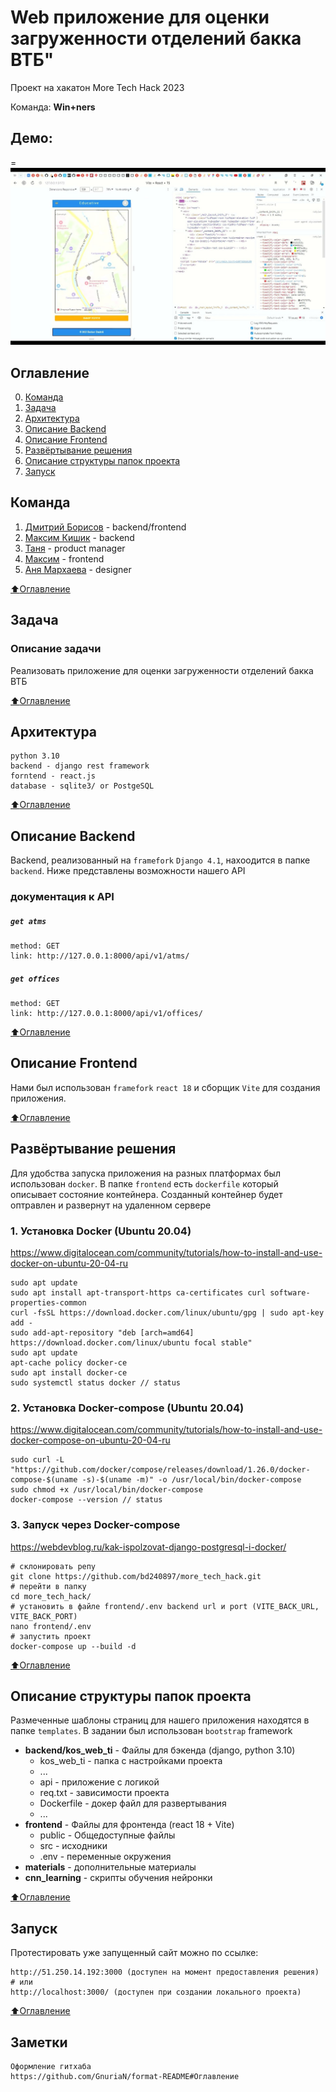 # Web приложение для оценки загруженности отделений бакка ВТБ"
Проект на хакатон More Tech Hack 2023

Команда: **Win+ners**

## Демо:
=
[![Watch the video](./materials/prototype_preview.jpg)](https://youtu.be/o1A6QMTDYNQ;)

## Оглавление
0. [Команда](#Команда)
1. [Задача](#Задача)
2. [Архитектура](#Архитектура)
3. [Описание Backend](#Описание-Backend)
4. [Описание Frontend](#Описание-Frontend)
5. [Развёртывание решения](#Развёртывание-решения)
6. [Описание структуры папок проекта](#Описание-структуры-папок-проекта)
7. [Запуск](#Запуск)

## Команда
1. [Дмитрий Борисов](https://t.me/DmitriiBorisov) - backend/frontend
2. [Максим Кишик](https://t.me/kishikmaxim) - backend
3. [Таня](https://t.me/bezasfalta) - product manager
4. [Максим](https://t.me/Rainor1) - frontend
5. [Аня Мархаева](https://t.me/privetobnako) - designer

[:arrow_up:Оглавление](#Оглавление)

## Задача
### Описание задачи
Реализовать приложение для оценки загруженности отделений бакка ВТБ

[:arrow_up:Оглавление](#Оглавление)

## Архитектура
    python 3.10
    backend - django rest framework
    forntend - react.js
    database - sqlite3/ or PostgeSQL

[:arrow_up:Оглавление](#Оглавление)

## Описание Backend

Backend, реализованный на `framefork` `Django 4.1`, нахоодится в папке `backend`.
Ниже представлены возможности нашего API

### документация к API

##### `get atms`
    method: GET
    link: http://127.0.0.1:8000/api/v1/atms/

##### `get offices`
    method: GET
    link: http://127.0.0.1:8000/api/v1/offices/

[:arrow_up:Оглавление](#Оглавление)

## Описание Frontend

Нами был использован `framefork` `react 18` и сборщик `Vite` для создания приложения.

[:arrow_up:Оглавление](#Оглавление)

## Развёртывание решения

Для удобства запуска приложения на разных платформах был использован `docker`. В папке `frontend` есть `dockerfile` который описывает состояние контейнера. Созданный контейнер будет оптравлен и развернут на удаленном сервере

### 1. Установка Docker (Ubuntu 20.04) 
https://www.digitalocean.com/community/tutorials/how-to-install-and-use-docker-on-ubuntu-20-04-ru

    sudo apt update
    sudo apt install apt-transport-https ca-certificates curl software-properties-common
    curl -fsSL https://download.docker.com/linux/ubuntu/gpg | sudo apt-key add -
    sudo add-apt-repository "deb [arch=amd64] https://download.docker.com/linux/ubuntu focal stable"
    sudo apt update
    apt-cache policy docker-ce
    sudo apt install docker-ce
    sudo systemctl status docker // status

### 2. Установка Docker-compose (Ubuntu 20.04)
https://www.digitalocean.com/community/tutorials/how-to-install-and-use-docker-compose-on-ubuntu-20-04-ru

    sudo curl -L "https://github.com/docker/compose/releases/download/1.26.0/docker-compose-$(uname -s)-$(uname -m)" -o /usr/local/bin/docker-compose
    sudo chmod +x /usr/local/bin/docker-compose
    docker-compose --version // status


### 3. Запуск через Docker-compose
https://webdevblog.ru/kak-ispolzovat-django-postgresql-i-docker/
    
    # склонировать репу
    git clone https://github.com/bd240897/more_tech_hack.git
    # перейти в папку
    cd more_tech_hack/
    # установить в файле frontend/.env backend url и port (VITE_BACK_URL, VITE_BACK_PORT)
    nano frontend/.env
    # запустить проект
    docker-compose up --build -d 
    
[:arrow_up:Оглавление](#Оглавление)

## Описание структуры папок проекта

Размеченные шаблоны страниц для нашего приложения находятся в папке `templates`.
В задании был использован `bootstrap` framework

- **backend/kos_web_ti** - Файлы для бэкенда (django, python 3.10)
  - kos_web_ti - папка с настройками проекта
  - ...
  - api - приложение с логикой
  - req.txt - зависимости проекта
  - Dockerfile - докер файл для развертывания
  - ...
- **frontend** - Файлы для фронтенда (react 18 + Vite)
  - public - Общедоступные файлы
  - src - исходники
  - .env - переменные окружения
- **materials** - дополнительные материалы
- **cnn_learning** - скрипты обучения нейронки

[:arrow_up:Оглавление](#Оглавление)

## Запуск
Протестировать уже запущенный сайт можно по ссылке:</br>

    http://51.250.14.192:3000 (доступен на момент предоставления решения)
    # или
    http://localhost:3000/ (доступен при создании локального проекта)

[:arrow_up:Оглавление](#Оглавление)

## Заметки
```
Оформление гитхаба
https://github.com/GnuriaN/format-README#Оглавление
```
